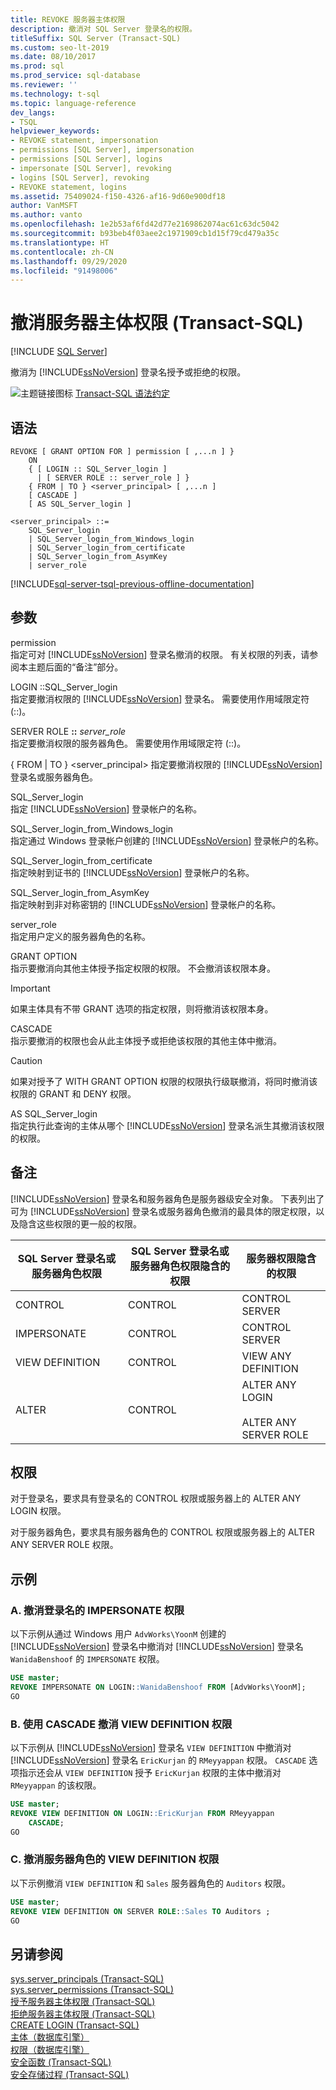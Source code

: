 ```yaml
---
title: REVOKE 服务器主体权限
description: 撤消对 SQL Server 登录名的权限。
titleSuffix: SQL Server (Transact-SQL)
ms.custom: seo-lt-2019
ms.date: 08/10/2017
ms.prod: sql
ms.prod_service: sql-database
ms.reviewer: ''
ms.technology: t-sql
ms.topic: language-reference
dev_langs:
- TSQL
helpviewer_keywords:
- REVOKE statement, impersonation
- permissions [SQL Server], impersonation
- permissions [SQL Server], logins
- impersonate [SQL Server], revoking
- logins [SQL Server], revoking
- REVOKE statement, logins
ms.assetid: 75409024-f150-4326-af16-9d60e900df18
author: VanMSFT
ms.author: vanto
ms.openlocfilehash: 1e2b53af6fd42d77e2169862074ac61c63dc5042
ms.sourcegitcommit: b93beb4f03aee2c1971909cb1d15f79cd479a35c
ms.translationtype: HT
ms.contentlocale: zh-CN
ms.lasthandoff: 09/29/2020
ms.locfileid: "91498006"
---
```

# <a name="revoke-server-principal-permissions-transact-sql"></a>撤消服务器主体权限 (Transact-SQL)
[!INCLUDE [SQL Server](../../includes/applies-to-version/sqlserver.md)]

  撤消为 [!INCLUDE[ssNoVersion](../../includes/ssnoversion-md.md)] 登录名授予或拒绝的权限。  
  
 ![主题链接图标](../../database-engine/configure-windows/media/topic-link.gif "“主题链接”图标") [Transact-SQL 语法约定](../../t-sql/language-elements/transact-sql-syntax-conventions-transact-sql.md)  
  
## <a name="syntax"></a>语法  
  
```syntaxsql
REVOKE [ GRANT OPTION FOR ] permission [ ,...n ] }   
    ON   
    { [ LOGIN :: SQL_Server_login ]  
      | [ SERVER ROLE :: server_role ] }   
    { FROM | TO } <server_principal> [ ,...n ]  
    [ CASCADE ]  
    [ AS SQL_Server_login ]   
  
<server_principal> ::=   
    SQL_Server_login  
    | SQL_Server_login_from_Windows_login   
    | SQL_Server_login_from_certificate   
    | SQL_Server_login_from_AsymKey     
    | server_role  
```  
  
[!INCLUDE[sql-server-tsql-previous-offline-documentation](../../includes/sql-server-tsql-previous-offline-documentation.md)]

## <a name="arguments"></a>参数
 permission  
 指定可对 [!INCLUDE[ssNoVersion](../../includes/ssnoversion-md.md)] 登录名撤消的权限。 有关权限的列表，请参阅本主题后面的“备注”部分。  
  
 LOGIN ::SQL_Server_login  
 指定要撤消权限的 [!INCLUDE[ssNoVersion](../../includes/ssnoversion-md.md)] 登录名。 需要使用作用域限定符 (::)。  
  
 SERVER ROLE **::** *server_role*  
 指定要撤消权限的服务器角色。 需要使用作用域限定符 (::)。  
  
 { FROM | TO } \<server_principal> 指定要撤消权限的 [!INCLUDE[ssNoVersion](../../includes/ssnoversion-md.md)] 登录名或服务器角色。  
  
 SQL_Server_login  
 指定 [!INCLUDE[ssNoVersion](../../includes/ssnoversion-md.md)] 登录帐户的名称。  
  
 SQL_Server_login_from_Windows_login  
 指定通过 Windows 登录帐户创建的 [!INCLUDE[ssNoVersion](../../includes/ssnoversion-md.md)] 登录帐户的名称。  
  
 SQL_Server_login_from_certificate  
 指定映射到证书的 [!INCLUDE[ssNoVersion](../../includes/ssnoversion-md.md)] 登录帐户的名称。  
  
 SQL_Server_login_from_AsymKey  
 指定映射到非对称密钥的 [!INCLUDE[ssNoVersion](../../includes/ssnoversion-md.md)] 登录帐户的名称。  
  
 server_role  
 指定用户定义的服务器角色的名称。  
  
 GRANT OPTION  
 指示要撤消向其他主体授予指定权限的权限。 不会撤消该权限本身。  
  
> [!IMPORTANT]  
>  如果主体具有不带 GRANT 选项的指定权限，则将撤消该权限本身。  
  
 CASCADE  
 指示要撤消的权限也会从此主体授予或拒绝该权限的其他主体中撤消。  
  
> [!CAUTION]  
>  如果对授予了 WITH GRANT OPTION 权限的权限执行级联撤消，将同时撤消该权限的 GRANT 和 DENY 权限。  
  
 AS SQL_Server_login  
 指定执行此查询的主体从哪个 [!INCLUDE[ssNoVersion](../../includes/ssnoversion-md.md)] 登录名派生其撤消该权限的权限。  
  
## <a name="remarks"></a>备注  
 [!INCLUDE[ssNoVersion](../../includes/ssnoversion-md.md)] 登录名和服务器角色是服务器级安全对象。 下表列出了可为 [!INCLUDE[ssNoVersion](../../includes/ssnoversion-md.md)] 登录名或服务器角色撤消的最具体的限定权限，以及隐含这些权限的更一般的权限。  
  
|SQL Server 登录名或服务器角色权限|SQL Server 登录名或服务器角色权限隐含的权限|服务器权限隐含的权限|  
|------------------------------------------------|-----------------------------------------------------------|----------------------------------|  
|CONTROL|CONTROL|CONTROL SERVER|  
|IMPERSONATE|CONTROL|CONTROL SERVER|  
|VIEW DEFINITION|CONTROL|VIEW ANY DEFINITION|  
|ALTER|CONTROL|ALTER ANY LOGIN<br /><br /> ALTER ANY SERVER ROLE|  
  
## <a name="permissions"></a>权限  
 对于登录名，要求具有登录名的 CONTROL 权限或服务器上的 ALTER ANY LOGIN 权限。  
  
 对于服务器角色，要求具有服务器角色的 CONTROL 权限或服务器上的 ALTER ANY SERVER ROLE 权限。  
  
## <a name="examples"></a>示例  
  
### <a name="a-revoking-impersonate-permission-on-a-login"></a>A. 撤消登录名的 IMPERSONATE 权限  
 以下示例从通过 Windows 用户 `AdvWorks\YoonM` 创建的 [!INCLUDE[ssNoVersion](../../includes/ssnoversion-md.md)] 登录名中撤消对 [!INCLUDE[ssNoVersion](../../includes/ssnoversion-md.md)] 登录名 `WanidaBenshoof` 的 `IMPERSONATE` 权限。  
  
```sql  
USE master;  
REVOKE IMPERSONATE ON LOGIN::WanidaBenshoof FROM [AdvWorks\YoonM];  
GO  
```  
  
### <a name="b-revoking-view-definition-permission-with-cascade"></a>B. 使用 CASCADE 撤消 VIEW DEFINITION 权限  
 以下示例从 [!INCLUDE[ssNoVersion](../../includes/ssnoversion-md.md)] 登录名 `VIEW DEFINITION` 中撤消对 [!INCLUDE[ssNoVersion](../../includes/ssnoversion-md.md)] 登录名 `EricKurjan` 的 `RMeyyappan` 权限。 `CASCADE` 选项指示还会从 `VIEW DEFINITION` 授予 `EricKurjan` 权限的主体中撤消对 `RMeyyappan` 的该权限。  
  
```sql  
USE master;  
REVOKE VIEW DEFINITION ON LOGIN::EricKurjan FROM RMeyyappan   
    CASCADE;  
GO   
```  
  
### <a name="c-revoking-view-definition-permission-on-a-server-role"></a>C. 撤消服务器角色的 VIEW DEFINITION 权限  
 以下示例撤消 `VIEW DEFINITION` 和 `Sales` 服务器角色的  `Auditors` 权限。  
  
```sql  
USE master;  
REVOKE VIEW DEFINITION ON SERVER ROLE::Sales TO Auditors ;  
GO   
```  
  
## <a name="see-also"></a>另请参阅  
 [sys.server_principals (Transact-SQL)](../../relational-databases/system-catalog-views/sys-server-principals-transact-sql.md)   
 [sys.server_permissions (Transact-SQL)](../../relational-databases/system-catalog-views/sys-server-permissions-transact-sql.md)   
 [授予服务器主体权限 (Transact-SQL)](../../t-sql/statements/grant-server-principal-permissions-transact-sql.md)   
 [拒绝服务器主体权限 (Transact-SQL)](../../t-sql/statements/deny-server-principal-permissions-transact-sql.md)   
 [CREATE LOGIN &#40;Transact-SQL&#41;](../../t-sql/statements/create-login-transact-sql.md)   
 [主体（数据库引擎）](../../relational-databases/security/authentication-access/principals-database-engine.md)   
 [权限（数据库引擎）](../../relational-databases/security/permissions-database-engine.md)   
 [安全函数 (Transact-SQL)](../../t-sql/functions/security-functions-transact-sql.md)   
 [安全存储过程 (Transact-SQL)](../../relational-databases/system-stored-procedures/security-stored-procedures-transact-sql.md)  
  
  

